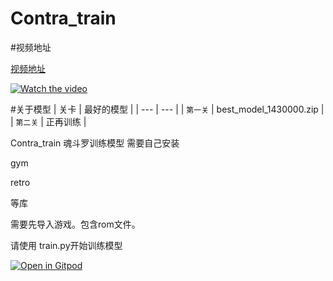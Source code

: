 # Contra_train
#视频地址

[视频地址](https://www.bilibili.com/video/BV1JA41127yF/?share_source=copy_web&vd_source=ffb7da622ce658d7366a91f7aeff01b2)


[![Watch the video](https://i1.hdslb.com/bfs/archive/575686852210ead66e4ae41bc2a420526c7e4125.jpg@320w_200h_1c_!web-space-index-myvideo.avif
)](https://www.bilibili.com/video/BV1JA41127yF/?share_source=copy_web&vd_source=ffb7da622ce658d7366a91f7aeff01b2)

#关于模型
| 关卡 | 最好的模型 |
| --- | --- |
| `第一关` | best_model_1430000.zip |
| `第二关` | 正再训练 |

Contra_train
魂斗罗训练模型
需要自己安装

gym 

retro

等库

需要先导入游戏。包含rom文件。



请使用 train.py开始训练模型

[![Open in Gitpod](https://gitpod.io/button/open-in-gitpod.svg)](https://gitpod.io/#https://github.com/shuishen49/Contra_train/blob/main/train.py)
